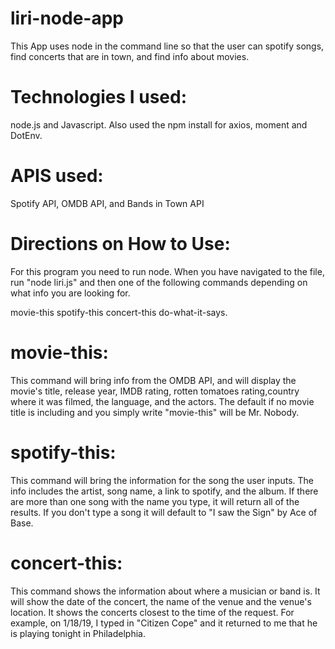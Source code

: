 # liri-node-app
This App uses node in the command line so that the user can spotify songs, find concerts that are in town, and find info about movies.  

# Technologies I used:
node.js and Javascript. Also used the npm install for axios, moment and DotEnv.

# APIS used:

Spotify API, OMDB API, and Bands in Town API

# Directions on How to Use:

For this program you need to run node.  When you have navigated to the file, run "node liri.js" and then one of the following commands depending on what info you are looking for.

movie-this <movie name here>
spotify-this <song name here>
concert-this <band name here>
do-what-it-says.

# movie-this:

This command will bring info from the OMDB API, and will display the movie's title, release year, IMDB rating, rotten tomatoes rating,country where it was filmed, the language, and the actors.  The default if no movie title is including and you simply write "movie-this" will be Mr. Nobody.

# spotify-this:

This command will bring the information for the song the user inputs.  The info includes the artist, song name, a link to spotify, and the album.  If there are more than one song with the name you type, it will return all of the results.  If you don't type a song it will default to "I saw the Sign" by Ace of Base.

# concert-this:

This command shows the information about where a musician or band is.  It will show the date of the concert, the name of the venue and the venue's location.  It shows the concerts closest to the time of the request. For example, on 1/18/19, I typed in "Citizen Cope" and it returned to me that he is playing tonight in Philadelphia.




